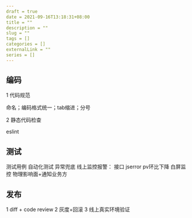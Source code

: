 ```yaml
--- 
draft = true
date = 2021-09-16T13:18:31+08:00
title = ""
description = ""
slug = "" 
tags = []
categories = []
externalLink = ""
series = []
---
```


## 编码 

1 代码规范

命名；编码格式统一；tab缩进；分号

2 静态代码检查

eslint

## 测试

测试用例
自动化测试
异常兜底
线上监控报警： 接口 jserror pv环比下降 白屏监控
物理影响面+通知业务方

## 发布

1 diff + code review
2 灰度+回滚
3 线上真实环境验证

